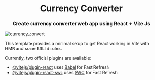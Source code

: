 <h1 align="center">Currency Converter</h1>

<h3 align="center">Create currency converter web app using React + Vite Js </h3>

![currency_convert](https://github.com/Aka5hChandel/Currency-Converter---ReactJs/assets/155255568/5c8b1368-5d5e-4da6-a6f8-086fa0f4174d)


This template provides a minimal setup to get React working in Vite with HMR and some ESLint rules.

Currently, two official plugins are available:

- [@vitejs/plugin-react](https://github.com/vitejs/vite-plugin-react/blob/main/packages/plugin-react/README.md) uses [Babel](https://babeljs.io/) for Fast Refresh
- [@vitejs/plugin-react-swc](https://github.com/vitejs/vite-plugin-react-swc) uses [SWC](https://swc.rs/) for Fast Refresh
